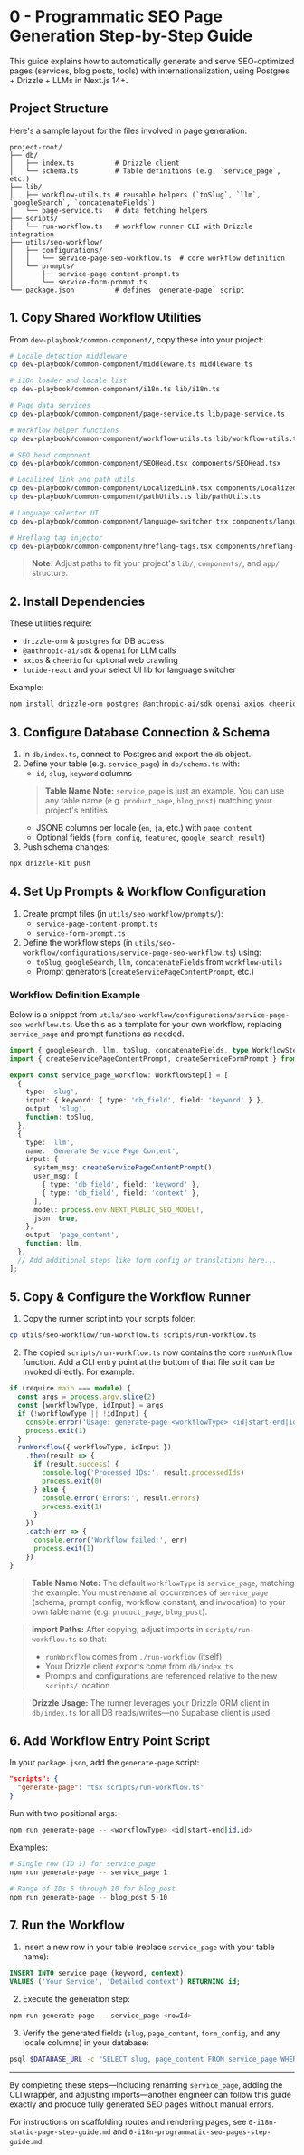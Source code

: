 # 0 - Programmatic SEO Page Generation Step-by-Step Guide

This guide explains how to automatically generate and serve SEO-optimized pages (services, blog posts, tools) with internationalization, using Postgres + Drizzle + LLMs in Next.js 14+.

## Project Structure

Here's a sample layout for the files involved in page generation:

```text
project-root/
├── db/
│   ├── index.ts          # Drizzle client
│   └── schema.ts         # Table definitions (e.g. `service_page`, etc.)
├── lib/
│   ├── workflow-utils.ts # reusable helpers (`toSlug`, `llm`, `googleSearch`, `concatenateFields`)
│   └── page-service.ts   # data fetching helpers
├── scripts/
│   └── run-workflow.ts   # workflow runner CLI with Drizzle integration
├── utils/seo-workflow/
│   ├── configurations/
│   │   └── service-page-seo-workflow.ts  # core workflow definition
│   └── prompts/
│       ├── service-page-content-prompt.ts
│       └── service-form-prompt.ts
└── package.json          # defines `generate-page` script
```

## 1. Copy Shared Workflow Utilities

From `dev-playbook/common-component/`, copy these into your project:

```bash
# Locale detection middleware
cp dev-playbook/common-component/middleware.ts middleware.ts

# i18n loader and locale list
cp dev-playbook/common-component/i18n.ts lib/i18n.ts

# Page data services
cp dev-playbook/common-component/page-service.ts lib/page-service.ts

# Workflow helper functions
cp dev-playbook/common-component/workflow-utils.ts lib/workflow-utils.ts

# SEO head component
cp dev-playbook/common-component/SEOHead.tsx components/SEOHead.tsx

# Localized link and path utils
cp dev-playbook/common-component/LocalizedLink.tsx components/LocalizedLink.tsx
cp dev-playbook/common-component/pathUtils.ts lib/pathUtils.ts

# Language selector UI
cp dev-playbook/common-component/language-switcher.tsx components/language-switcher.tsx

# Hreflang tag injector
cp dev-playbook/common-component/hreflang-tags.tsx components/hreflang-tags.tsx
```

> **Note:** Adjust paths to fit your project's `lib/`, `components/`, and `app/` structure.

## 2. Install Dependencies

These utilities require:

- `drizzle-orm` & `postgres` for DB access
- `@anthropic-ai/sdk` & `openai` for LLM calls
- `axios` & `cheerio` for optional web crawling
- `lucide-react` and your select UI lib for language switcher

Example:
```bash
npm install drizzle-orm postgres @anthropic-ai/sdk openai axios cheerio lucide-react
```

## 3. Configure Database Connection & Schema

1. In `db/index.ts`, connect to Postgres and export the `db` object.
2. Define your table (e.g. `service_page`) in `db/schema.ts` with:
   - `id`, `slug`, `keyword` columns
   > **Table Name Note:** `service_page` is just an example. You can use any table name (e.g. `product_page`, `blog_post`) matching your project's entities.
   - JSONB columns per locale (`en`, `ja`, etc.) with `page_content`
   - Optional fields (`form_config`, `featured`, `google_search_result`)
3. Push schema changes:
```bash
npx drizzle-kit push
```

## 4. Set Up Prompts & Workflow Configuration

1. Create prompt files (in `utils/seo-workflow/prompts/`):
   - `service-page-content-prompt.ts`
   - `service-form-prompt.ts`
2. Define the workflow steps (in `utils/seo-workflow/configurations/service-page-seo-workflow.ts`) using:
   - `toSlug`, `googleSearch`, `llm`, `concatenateFields` from `workflow-utils`
   - Prompt generators (`createServicePageContentPrompt`, etc.)

### Workflow Definition Example
Below is a snippet from `utils/seo-workflow/configurations/service-page-seo-workflow.ts`. Use this as a template for your own workflow, replacing `service_page` and prompt functions as needed.
```ts
import { googleSearch, llm, toSlug, concatenateFields, type WorkflowStep, type ParallelledExecutionStep } from '@/common-component/workflow-utils';
import { createServicePageContentPrompt, createServiceFormPrompt } from '../prompts';

export const service_page_workflow: WorkflowStep[] = [
  {
    type: 'slug',
    input: { keyword: { type: 'db_field', field: 'keyword' } },
    output: 'slug',
    function: toSlug,
  },
  {
    type: 'llm',
    name: 'Generate Service Page Content',
    input: {
      system_msg: createServicePageContentPrompt(),
      user_msg: [
        { type: 'db_field', field: 'keyword' },
        { type: 'db_field', field: 'context' },
      ],
      model: process.env.NEXT_PUBLIC_SEO_MODEL!,
      json: true,
    },
    output: 'page_content',
    function: llm,
  },
  // Add additional steps like form config or translations here...
];
```

## 5. Copy & Configure the Workflow Runner

1. Copy the runner script into your scripts folder:
```bash
cp utils/seo-workflow/run-workflow.ts scripts/run-workflow.ts
```

2. The copied `scripts/run-workflow.ts` now contains the core `runWorkflow` function. Add a CLI entry point at the bottom of that file so it can be invoked directly. For example:
```ts
if (require.main === module) {
  const args = process.argv.slice(2)
  const [workflowType, idInput] = args
  if (!workflowType || !idInput) {
    console.error('Usage: generate-page <workflowType> <id|start-end|id,id>')
    process.exit(1)
  }
  runWorkflow({ workflowType, idInput })
    .then(result => {
      if (result.success) {
        console.log('Processed IDs:', result.processedIds)
        process.exit(0)
      } else {
        console.error('Errors:', result.errors)
        process.exit(1)
      }
    })
    .catch(err => {
      console.error('Workflow failed:', err)
      process.exit(1)
    })
}
```

> **Table Name Note:** The default `workflowType` is `service_page`, matching the example. You must rename all occurrences of `service_page` (schema, prompt config, workflow constant, and invocation) to your own table name (e.g. `product_page`, `blog_post`).

> **Import Paths:** After copying, adjust imports in `scripts/run-workflow.ts` so that:
> - `runWorkflow` comes from `./run-workflow` (itself)
> - Your Drizzle client exports come from `db/index.ts`
> - Prompts and configurations are referenced relative to the new `scripts/` location.

> **Drizzle Usage:** The runner leverages your Drizzle ORM client in `db/index.ts` for all DB reads/writes—no Supabase client is used.

## 6. Add Workflow Entry Point Script

In your `package.json`, add the `generate-page` script:
```json
"scripts": {
  "generate-page": "tsx scripts/run-workflow.ts"
}
```

Run with two positional args:
```bash
npm run generate-page -- <workflowType> <id|start-end|id,id>
```

Examples:
```bash
# Single row (ID 1) for service_page
npm run generate-page -- service_page 1

# Range of IDs 5 through 10 for blog_post
npm run generate-page -- blog_post 5-10
```

## 7. Run the Workflow

1. Insert a new row in your table (replace `service_page` with your table name):
```sql
INSERT INTO service_page (keyword, context)
VALUES ('Your Service', 'Detailed context') RETURNING id;
```

2. Execute the generation step:
```bash
npm run generate-page -- service_page <rowId>
```

3. Verify the generated fields (`slug`, `page_content`, `form_config`, and any locale columns) in your database:
```bash
psql $DATABASE_URL -c "SELECT slug, page_content FROM service_page WHERE id = <rowId>;"
```

---

By completing these steps—including renaming `service_page`, adding the CLI wrapper, and adjusting imports—another engineer can follow this guide exactly and produce fully generated SEO pages without manual errors.

For instructions on scaffolding routes and rendering pages, see `0-i18n-static-page-step-guide.md` and `0-i18n-programmatic-seo-pages-step-guide.md`.